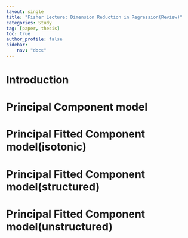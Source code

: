 ```yaml
---
layout: single
title: "Fisher Lecture: Dimension Reduction in Regression(Review)"
categories: Study
tag: [paper, thesis]
toc: true
author_profile: false
sidebar:
    nav: "docs"
---
```


Introduction
===



Principal Component model 
===



Principal Fitted Component model(isotonic)
===



Principal Fitted Component model(structured)
===



Principal Fitted Component model(unstructured)
===



